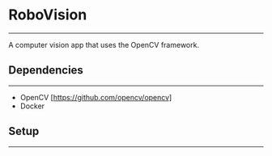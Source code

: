# RoboVision
-------

A computer vision app that uses the OpenCV framework.

## Dependencies
------

* OpenCV [https://github.com/opencv/opencv]
* Docker

## Setup
------


